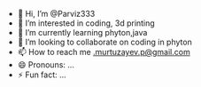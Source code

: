 - 👋 Hi, I’m @Parviz333
- 👀 I’m interested in coding, 3d printing
- 🌱 I’m currently learning phyton,java
- 💞️ I’m looking to collaborate on coding in phyton
- 📫 How to reach me .murtuzayev.p@gmail.com
- 😄 Pronouns: ...
- ⚡ Fun fact: ...

<!---
Parviz333/Parviz333 is a ✨ special ✨ repository because its `README.md` (this file) appears on your GitHub profile.
You can click the Preview link to take a look at your changes.
--->
